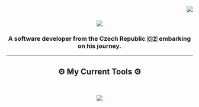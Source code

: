 <img align="right" src="https://visitor-badge.laobi.icu/badge?page_id=P-jag1.P-jag1" />

<h1 align="center">
    <img src="https://readme-typing-svg.herokuapp.com/?font=Kanit&size=37&center=true&color=73F718&vCenter=true&width=500&height=70&duration=4000&lines=Hello+There!+👋;+I'm+Petr!+😄;" />
</h1>

<h3 align="center">A software developer from the Czech Republic 🇨🇿 embarking on his journey.</h3>

<hr/>

<h2 align="center">⚙️ My Current Tools ⚙️</h2>
<br/>
<br/>
<div align="center">
    <img src="https://skillicons.dev/icons?i=html,css,python,tensorlow,eclipse,github,idea,ai,java,mysql,vscode" />
</div>
